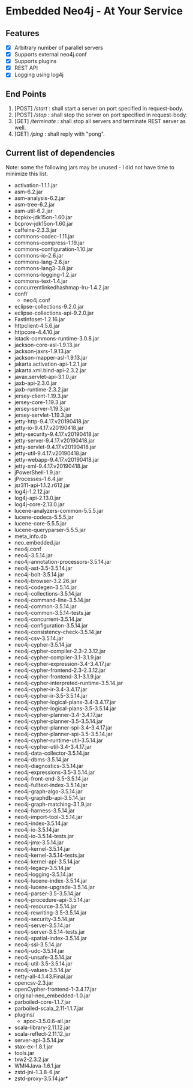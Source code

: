 # Embedded Neo4j - At Your Service  
  
## Features  
- [x] Arbitrary number of parallel servers
- [x] Supports external neo4j.conf  
- [x] Supports plugins
- [x] REST API
- [x] Logging using log4j

## End Points
1. [POST] */start* : shall start a server on port specified in request-body.
1. [POST] */stop* : shall stop the server on port specified in request-body.
1. [GET] */terminate* : shall stop all servers and terminate REST server as well.
1. [GET] */ping* : shall reply with "pong".

## Current list of dependencies
Note: some the following jars may be unused - I did not have time to minimize this list.
* activation-1.1.1.jar
* asm-6.2.jar
* asm-analysis-6.2.jar
* asm-tree-6.2.jar
* asm-util-6.2.jar
* bcpkix-jdk15on-1.60.jar
* bcprov-jdk15on-1.60.jar
* caffeine-2.3.3.jar
* commons-codec-1.11.jar
* commons-compress-1.19.jar
* commons-configuration-1.10.jar
* commons-io-2.6.jar
* commons-lang-2.6.jar
* commons-lang3-3.8.jar
* commons-logging-1.2.jar
* commons-text-1.4.jar
* concurrentlinkedhashmap-lru-1.4.2.jar
* conf/
    * neo4j.conf
* eclipse-collections-9.2.0.jar
* eclipse-collections-api-9.2.0.jar
* FastInfoset-1.2.16.jar
* httpclient-4.5.6.jar
* httpcore-4.4.10.jar
* istack-commons-runtime-3.0.8.jar
* jackson-core-asl-1.9.13.jar
* jackson-jaxrs-1.9.13.jar
* jackson-mapper-asl-1.9.13.jar
* jakarta.activation-api-1.2.1.jar
* jakarta.xml.bind-api-2.3.2.jar
* javax.servlet-api-3.1.0.jar
* jaxb-api-2.3.0.jar
* jaxb-runtime-2.3.2.jar
* jersey-client-1.19.3.jar
* jersey-core-1.19.3.jar
* jersey-server-1.19.3.jar
* jersey-servlet-1.19.3.jar
* jetty-http-9.4.17.v20190418.jar
* jetty-io-9.4.17.v20190418.jar
* jetty-security-9.4.17.v20190418.jar
* jetty-server-9.4.17.v20190418.jar
* jetty-servlet-9.4.17.v20190418.jar
* jetty-util-9.4.17.v20190418.jar
* jetty-webapp-9.4.17.v20190418.jar
* jetty-xml-9.4.17.v20190418.jar
* jPowerShell-1.9.jar
* jProcesses-1.6.4.jar
* jsr311-api-1.1.2.r612.jar
* log4j-1.2.12.jar
* log4j-api-2.13.0.jar
* log4j-core-2.13.0.jar
* lucene-analyzers-common-5.5.5.jar
* lucene-codecs-5.5.5.jar
* lucene-core-5.5.5.jar
* lucene-queryparser-5.5.5.jar
* meta_info.db
* neo_embedded.jar
* neo4j.conf
* neo4j-3.5.14.jar
* neo4j-annotation-processors-3.5.14.jar
* neo4j-ast-3.5-3.5.14.jar
* neo4j-bolt-3.5.14.jar
* neo4j-browser-3.2.26.jar
* neo4j-codegen-3.5.14.jar
* neo4j-collections-3.5.14.jar
* neo4j-command-line-3.5.14.jar
* neo4j-common-3.5.14.jar
* neo4j-common-3.5.14-tests.jar
* neo4j-concurrent-3.5.14.jar
* neo4j-configuration-3.5.14.jar
* neo4j-consistency-check-3.5.14.jar
* neo4j-csv-3.5.14.jar
* neo4j-cypher-3.5.14.jar
* neo4j-cypher-compiler-2.3-2.3.12.jar
* neo4j-cypher-compiler-3.1-3.1.9.jar
* neo4j-cypher-expression-3.4-3.4.17.jar
* neo4j-cypher-frontend-2.3-2.3.12.jar
* neo4j-cypher-frontend-3.1-3.1.9.jar
* neo4j-cypher-interpreted-runtime-3.5.14.jar
* neo4j-cypher-ir-3.4-3.4.17.jar
* neo4j-cypher-ir-3.5-3.5.14.jar
* neo4j-cypher-logical-plans-3.4-3.4.17.jar
* neo4j-cypher-logical-plans-3.5-3.5.14.jar
* neo4j-cypher-planner-3.4-3.4.17.jar
* neo4j-cypher-planner-3.5-3.5.14.jar
* neo4j-cypher-planner-spi-3.4-3.4.17.jar
* neo4j-cypher-planner-spi-3.5-3.5.14.jar
* neo4j-cypher-runtime-util-3.5.14.jar
* neo4j-cypher-util-3.4-3.4.17.jar
* neo4j-data-collector-3.5.14.jar
* neo4j-dbms-3.5.14.jar
* neo4j-diagnostics-3.5.14.jar
* neo4j-expressions-3.5-3.5.14.jar
* neo4j-front-end-3.5-3.5.14.jar
* neo4j-fulltext-index-3.5.14.jar
* neo4j-graph-algo-3.5.14.jar
* neo4j-graphdb-api-3.5.14.jar
* neo4j-graph-matching-3.1.9.jar
* neo4j-harness-3.5.14.jar
* neo4j-import-tool-3.5.14.jar
* neo4j-index-3.5.14.jar
* neo4j-io-3.5.14.jar
* neo4j-io-3.5.14-tests.jar
* neo4j-jmx-3.5.14.jar
* neo4j-kernel-3.5.14.jar
* neo4j-kernel-3.5.14-tests.jar
* neo4j-kernel-api-3.5.14.jar
* neo4j-legacy-3.5.14.jar
* neo4j-logging-3.5.14.jar
* neo4j-lucene-index-3.5.14.jar
* neo4j-lucene-upgrade-3.5.14.jar
* neo4j-parser-3.5-3.5.14.jar
* neo4j-procedure-api-3.5.14.jar
* neo4j-resource-3.5.14.jar
* neo4j-rewriting-3.5-3.5.14.jar
* neo4j-security-3.5.14.jar
* neo4j-server-3.5.14.jar
* neo4j-server-3.5.14-tests.jar
* neo4j-spatial-index-3.5.14.jar
* neo4j-ssl-3.5.14.jar
* neo4j-udc-3.5.14.jar
* neo4j-unsafe-3.5.14.jar
* neo4j-util-3.5-3.5.14.jar
* neo4j-values-3.5.14.jar
* netty-all-4.1.43.Final.jar
* opencsv-2.3.jar
* openCypher-frontend-1-3.4.17.jar
* original-neo_embedded-1.0.jar
* parboiled-core-1.1.7.jar
* parboiled-scala_2.11-1.1.7.jar
* plugins/
    * apoc-3.5.0.6-all.jar
* scala-library-2.11.12.jar
* scala-reflect-2.11.12.jar
* server-api-3.5.14.jar
* stax-ex-1.8.1.jar
* tools.jar
* txw2-2.3.2.jar
* WMI4Java-1.6.1.jar
* zstd-jni-1.3.8-6.jar
* zstd-proxy-3.5.14.jar*
